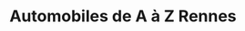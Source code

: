 ---
title: "Automobiles de A à Z Rennes"
url: /cesson-sevigne/automobiles-de-a-a-z-rennes/
shop: Autohaus
---